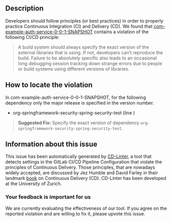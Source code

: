 
## Description
Developers should follow principles (or best practices) in order to properly practice Continuous Integration (CI) and Delivery (CD).
We found that [com-example-auth-service-0-0-1-SNAPSHOT](https://gitlab.com/pcuisinaud/auth-service/blob/master/.gitlab-ci.yml) contains a violation of the following CI/CD principle:

> A build system should always specify the exact version of the external libraries that is using.
If not, developers can’t reproduce the build. Failure to be absolutely specific also leads to an occasional long debugging session tracking down strange errors due to people or build systems using different versions of libraries.

## How to locate the violation

In com-example-auth-service-0-0-1-SNAPSHOT, for the following dependency only the major release is specified in the version number.

* org-springframework-security-spring-security-test (line )

> **Suggested Fix:** Specify the exact version of dependency `org-springframework-security-spring-security-test`.

## Information about this issue

This issue has been automatically generated by [CD-Linter](https://gitlab.com/Jancso/configuration-analytics), a tool that detects settings in the GitLab CI/CD Pipeline Configuration that violate the principles of Continuous Delivery. Those principles, that are nowadays widely accepted, are discussed by Jez Humble and David Farley in their landmark [book](https://www.oreilly.com/library/view/continuous-delivery-reliable/9780321670250/) on Continuous Delivery (CD). CD-Linter has been developed at the University of Zurich.

### Your feedback is important for us
We are currently evaluating the effectiveness of our tool. If you agree on the reported violation and are willing to fix it, please upvote this issue.